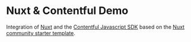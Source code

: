 # Nuxt & Contentful Demo

Integration of [Nuxt](https://nuxtjs.org/) and the [Contentful Javascript SDK](https://github.com/contentful/contentful.js) based on the [Nuxt community starter template](https://github.com/nuxt-community/starter-template).